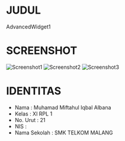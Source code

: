 # JUDUL
  AdvancedWidget1

# SCREENSHOT
![Screenshot1](http://s12.postimg.org/dwmnh341l/Screenshot_2016_09_25_21_58_45.png)
![Screenshot2](http://s12.postimg.org/kod2jxt15/Screenshot_2016_09_25_21_58_54.png)
![Screenshot3](http://s12.postimg.org/asbzkan95/Screenshot_2016_09_25_21_59_21.png)

# IDENTITAS
- Nama         : Muhamad Miftahul Iqbal Albana
- Kelas        : XI RPL 1
- No. Urut     : 21
- NIS          : 
- Nama Sekolah : SMK TELKOM MALANG

